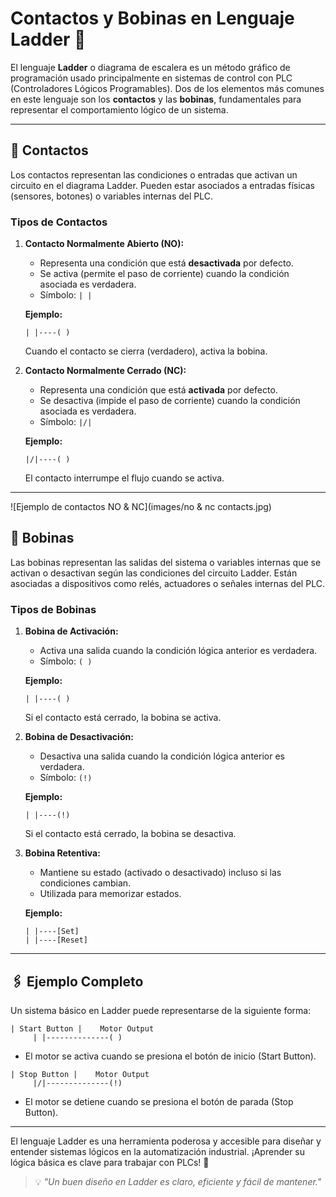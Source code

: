 # Contactos y Bobinas en Lenguaje Ladder 🔧

El lenguaje **Ladder** o diagrama de escalera es un método gráfico de programación usado principalmente en sistemas de control con PLC (Controladores Lógicos Programables). Dos de los elementos más comunes en este lenguaje son los **contactos** y las **bobinas**, fundamentales para representar el comportamiento lógico de un sistema.

---

## 🤝 Contactos

Los contactos representan las condiciones o entradas que activan un circuito en el diagrama Ladder. Pueden estar asociados a entradas físicas (sensores, botones) o variables internas del PLC.

### Tipos de Contactos

1. **Contacto Normalmente Abierto (NO):**
   - Representa una condición que está **desactivada** por defecto.
   - Se activa (permite el paso de corriente) cuando la condición asociada es verdadera.
   - Símbolo: `| |`

   **Ejemplo:**
   ```
   | |----( )
   ```
   Cuando el contacto se cierra (verdadero), activa la bobina.

2. **Contacto Normalmente Cerrado (NC):**
   - Representa una condición que está **activada** por defecto.
   - Se desactiva (impide el paso de corriente) cuando la condición asociada es verdadera.
   - Símbolo: `|/|`

   **Ejemplo:**
   ```
   |/|----( )
   ```
   El contacto interrumpe el flujo cuando se activa.

---
![Ejemplo de contactos NO & NC](images/no & nc contacts.jpg)

## 🔄 Bobinas

Las bobinas representan las salidas del sistema o variables internas que se activan o desactivan según las condiciones del circuito Ladder. Están asociadas a dispositivos como relés, actuadores o señales internas del PLC.

### Tipos de Bobinas

1. **Bobina de Activación:**
   - Activa una salida cuando la condición lógica anterior es verdadera.
   - Símbolo: `( )`

   **Ejemplo:**
   ```
   | |----( )
   ```
   Si el contacto está cerrado, la bobina se activa.

2. **Bobina de Desactivación:**
   - Desactiva una salida cuando la condición lógica anterior es verdadera.
   - Símbolo: `(!)`

   **Ejemplo:**
   ```
   | |----(!)
   ```
   Si el contacto está cerrado, la bobina se desactiva.

3. **Bobina Retentiva:**
   - Mantiene su estado (activado o desactivado) incluso si las condiciones cambian.
   - Utilizada para memorizar estados.

   **Ejemplo:**
   ```
   | |----[Set]
   | |----[Reset]
   ```

---

## 🖇️ Ejemplo Completo

Un sistema básico en Ladder puede representarse de la siguiente forma:

```ladder
| Start Button |    Motor Output
     | |--------------( )
```
- El motor se activa cuando se presiona el botón de inicio (Start Button).

```ladder
| Stop Button |    Motor Output
     |/|--------------(!)
```
- El motor se detiene cuando se presiona el botón de parada (Stop Button).

---

El lenguaje Ladder es una herramienta poderosa y accesible para diseñar y entender sistemas lógicos en la automatización industrial. ¡Aprender su lógica básica es clave para trabajar con PLCs! 🚀

> 💡 *"Un buen diseño en Ladder es claro, eficiente y fácil de mantener."*
